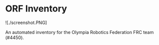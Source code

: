 # ORF Inventory

![./screenshot.PNG]

An automated inventory for the Olympia Robotics Federation FRC team (#4450).
